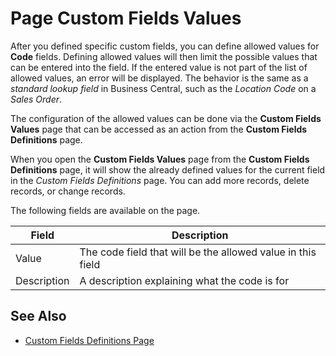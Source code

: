 # Page Custom Fields Values

After you defined specific custom fields, you can define allowed values for **Code** fields. Defining allowed values will then limit the possible values that can be entered into the field. If the entered value is not part of the list of allowed values, an error will be displayed. The behavior is the same as a *standard lookup field* in Business Central, such as the *Location Code* on a *Sales Order*.

The configuration of the allowed values can be done via the **Custom Fields Values** page that can be accessed as an action from the **Custom Fields Definitions** page.

When you open the **Custom Fields Values** page from the **Custom Fields Definitions** page, it will show the already defined values for the current field in the *Custom Fields Definitions* page. You can add more records, delete records, or change records.

The following fields are available on the page.

| Field | Description |
|-|-|
| Value | The code field that will be the allowed value in this field |
| Description | A description explaining what the code is for |

## See Also

- [Custom Fields Definitions Page](page-customfield-definitions.md)
